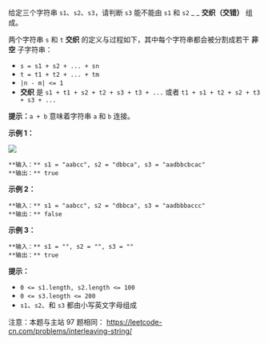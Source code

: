 给定三个字符串 `s1`、`s2`、`s3`，请判断 `s3` 能不能由 `s1` 和 `s2` _ _ **交织（交错）**  组成。

两个字符串 `s` 和 `t` **交织**  的定义与过程如下，其中每个字符串都会被分割成若干 **非空** 子字符串：

  * `s = s1 + s2 + ... + sn`
  * `t = t1 + t2 + ... + tm`
  * `|n - m| <= 1`
  * **交织** 是 `s1 + t1 + s2 + t2 + s3 + t3 + ...` 或者 `t1 + s1 + t2 + s2 + t3 + s3 + ...`

**提示：**`a + b` 意味着字符串 `a` 和 `b` 连接。



**示例 1：**

![](https://assets.leetcode.com/uploads/2020/09/02/interleave.jpg)

    
    
    **输入：** s1 = "aabcc", s2 = "dbbca", s3 = "aadbbcbcac"
    **输出：** true
    

**示例 2：**

    
    
    **输入：** s1 = "aabcc", s2 = "dbbca", s3 = "aadbbbaccc"
    **输出：** false
    

**示例 3：**

    
    
    **输入：** s1 = "", s2 = "", s3 = ""
    **输出：** true
    



**提示：**

  * `0 <= s1.length, s2.length <= 100`
  * `0 <= s3.length <= 200`
  * `s1`、`s2`、和 `s3` 都由小写英文字母组成



注意：本题与主站 97 题相同： <https://leetcode-cn.com/problems/interleaving-string/>

